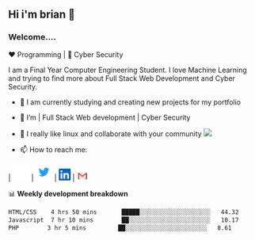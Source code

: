  ## Hi i'm brian 👋
 ### Welcome.... 
 
 
  
:heart: Programming |  :blue_heart: Cyber Security
  
I am a Final Year Computer Engineering Student. I love Machine Learning and trying to find more about Full Stack Web Development and Cyber Security. 

- 🔭 I am currently studying and creating new projects for my portfolio
- 🌱 I’m | Full Stack Web development | Cyber Security
- 👯 I really like linux and collaborate with your community <img src="https://media.giphy.com/media/WUlplcMpOCEmTGBtBW/giphy.gif" width="30">


- 📫 How to reach me:

| [<img src="https://raw.githubusercontent.com/Delta456/Delta456/master/img/github.png" alt="github logo" width="34">](https://github.com/BrianArgel) |  [<img src="https://raw.githubusercontent.com/Delta456/Delta456/master/img/twitter.png" alt="twitter logo" width="34">](https://twitter.com/BrianArgel) |  [<img src="https://github.com/Amchuz/Amchuz/blob/master/linkedin.jpeg" alt="linkedin logo" width="24">](https://www.linkedin.com/in/brian-argel-ponce-59530a167/) |  [<img src="https://github.com/Amchuz/Amchuz/blob/master/gmail.jpeg" alt="gmail logo" width="24">](bfargel@ineran.edu.co)




  
   


📊 **Weekly development breakdown**
<!--START_SECTION:waka-->
```text
HTML/CSS    4 hrs 50 mins       █████░░░░░░░░░░░░░░░░░░░░   44.32 
Javascript  7 hr 10 mins        ██░░░░░░░░░░░░░░░░░░░░░░░   10.17 
PHP        3 hr 5 mins         ██░░░░░░░░░░░░░░░░░░░░░░░   8.61 
